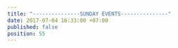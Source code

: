```yaml
---
title: "---------------SUNDAY EVENTS---------------"
date: 2017-07-04 16:33:00 +07:00
published: false
position: 55
---
```


